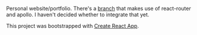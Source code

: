 Personal website/portfolio. There's a [branch](https://github.com/sa-mm/react-portfolio/tree/graphcms) that makes use of react-router and apollo. I haven't decided whether to integrate that yet.

This project was bootstrapped with [Create React App](https://github.com/facebookincubator/create-react-app).